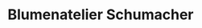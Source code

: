 ---
title: "Blumenatelier Schumacher"
url: /weinheim/blumenatelier-schumacher/
shop: Garten-Center
---